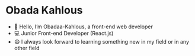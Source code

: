 # Obada Kahlous
- 👋 Hello, I’m Obadaa-Kahlous, a front-end web developer 
- 💻 Junior Front-end Developer (React.js) 
- 😄 I always look forward to learning something new in my field or in any other field

<!---
Obadaa-Kahlous/Obadaa-Kahlous is a ✨ special ✨ repository because its `README.md` (this file) appears on your GitHub profile.
You can click the Preview link to take a look at your changes.
--->
